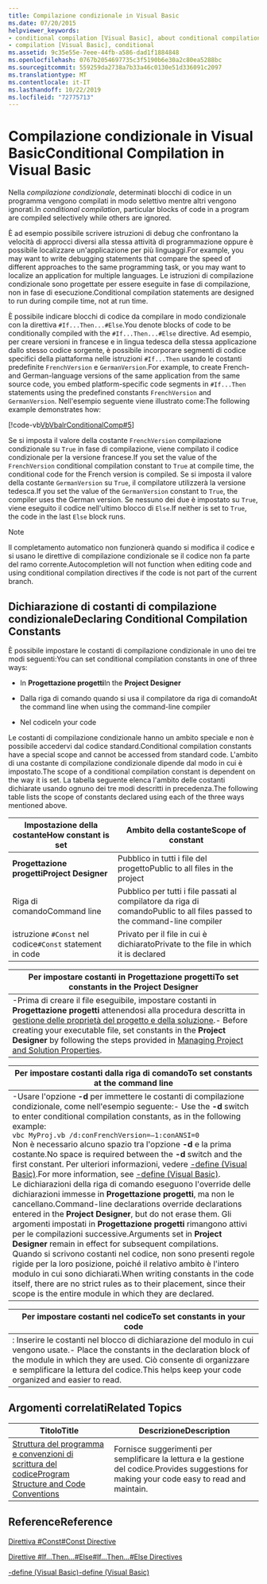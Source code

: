 ```yaml
---
title: Compilazione condizionale in Visual Basic
ms.date: 07/20/2015
helpviewer_keywords:
- conditional compilation [Visual Basic], about conditional compilation
- compilation [Visual Basic], conditional
ms.assetid: 9c35e55e-7eee-44fb-a586-dad1f1884848
ms.openlocfilehash: 0767b2054697735c3f5190b6e30a2c80ea5288bc
ms.sourcegitcommit: 559259da2738a7b33a46c0130e51d336091c2097
ms.translationtype: MT
ms.contentlocale: it-IT
ms.lasthandoff: 10/22/2019
ms.locfileid: "72775713"
---
```

# <a name="conditional-compilation-in-visual-basic"></a><span data-ttu-id="16260-102">Compilazione condizionale in Visual Basic</span><span class="sxs-lookup"><span data-stu-id="16260-102">Conditional Compilation in Visual Basic</span></span>
<span data-ttu-id="16260-103">Nella *compilazione condizionale*, determinati blocchi di codice in un programma vengono compilati in modo selettivo mentre altri vengono ignorati.</span><span class="sxs-lookup"><span data-stu-id="16260-103">In *conditional compilation*, particular blocks of code in a program are compiled selectively while others are ignored.</span></span>  
  
 <span data-ttu-id="16260-104">È ad esempio possibile scrivere istruzioni di debug che confrontano la velocità di approcci diversi alla stessa attività di programmazione oppure è possibile localizzare un'applicazione per più linguaggi.</span><span class="sxs-lookup"><span data-stu-id="16260-104">For example, you may want to write debugging statements that compare the speed of different approaches to the same programming task, or you may want to localize an application for multiple languages.</span></span> <span data-ttu-id="16260-105">Le istruzioni di compilazione condizionale sono progettate per essere eseguite in fase di compilazione, non in fase di esecuzione.</span><span class="sxs-lookup"><span data-stu-id="16260-105">Conditional compilation statements are designed to run during compile time, not at run time.</span></span>  
  
 <span data-ttu-id="16260-106">È possibile indicare blocchi di codice da compilare in modo condizionale con la direttiva `#If...Then...#Else`.</span><span class="sxs-lookup"><span data-stu-id="16260-106">You denote blocks of code to be conditionally compiled with the `#If...Then...#Else` directive.</span></span> <span data-ttu-id="16260-107">Ad esempio, per creare versioni in francese e in lingua tedesca della stessa applicazione dallo stesso codice sorgente, è possibile incorporare segmenti di codice specifici della piattaforma nelle istruzioni `#If...Then` usando le costanti predefinite `FrenchVersion` e `GermanVersion`.</span><span class="sxs-lookup"><span data-stu-id="16260-107">For example, to create French- and German-language versions of the same application from the same source code, you embed platform-specific code segments in `#If...Then` statements using the predefined constants `FrenchVersion` and `GermanVersion`.</span></span> <span data-ttu-id="16260-108">Nell'esempio seguente viene illustrato come:</span><span class="sxs-lookup"><span data-stu-id="16260-108">The following example demonstrates how:</span></span>  
  
 [!code-vb[VbVbalrConditionalComp#5](~/samples/snippets/visualbasic/VS_Snippets_VBCSharp/VbVbalrConditionalComp/VB/Class1.vb#5)]  
  
 <span data-ttu-id="16260-109">Se si imposta il valore della costante `FrenchVersion` compilazione condizionale su `True` in fase di compilazione, viene compilato il codice condizionale per la versione francese.</span><span class="sxs-lookup"><span data-stu-id="16260-109">If you set the value of the `FrenchVersion` conditional compilation constant to `True` at compile time, the conditional code for the French version is compiled.</span></span> <span data-ttu-id="16260-110">Se si imposta il valore della costante `GermanVersion` su `True`, il compilatore utilizzerà la versione tedesca.</span><span class="sxs-lookup"><span data-stu-id="16260-110">If you set the value of the `GermanVersion` constant to `True`, the compiler uses the German version.</span></span> <span data-ttu-id="16260-111">Se nessuno dei due è impostato su `True`, viene eseguito il codice nell'ultimo blocco di `Else`.</span><span class="sxs-lookup"><span data-stu-id="16260-111">If neither is set to `True`, the code in the last `Else` block runs.</span></span>  
  
> [!NOTE]
> <span data-ttu-id="16260-112">Il completamento automatico non funzionerà quando si modifica il codice e si usano le direttive di compilazione condizionale se il codice non fa parte del ramo corrente.</span><span class="sxs-lookup"><span data-stu-id="16260-112">Autocompletion will not function when editing code and using conditional compilation directives if the code is not part of the current branch.</span></span>  
  
## <a name="declaring-conditional-compilation-constants"></a><span data-ttu-id="16260-113">Dichiarazione di costanti di compilazione condizionale</span><span class="sxs-lookup"><span data-stu-id="16260-113">Declaring Conditional Compilation Constants</span></span>  
 <span data-ttu-id="16260-114">È possibile impostare le costanti di compilazione condizionale in uno dei tre modi seguenti:</span><span class="sxs-lookup"><span data-stu-id="16260-114">You can set conditional compilation constants in one of three ways:</span></span>  
  
- <span data-ttu-id="16260-115">In **Progettazione progetti**</span><span class="sxs-lookup"><span data-stu-id="16260-115">In the **Project Designer**</span></span>  
  
- <span data-ttu-id="16260-116">Dalla riga di comando quando si usa il compilatore da riga di comando</span><span class="sxs-lookup"><span data-stu-id="16260-116">At the command line when using the command-line compiler</span></span>  
  
- <span data-ttu-id="16260-117">Nel codice</span><span class="sxs-lookup"><span data-stu-id="16260-117">In your code</span></span>  
  
 <span data-ttu-id="16260-118">Le costanti di compilazione condizionale hanno un ambito speciale e non è possibile accedervi dal codice standard.</span><span class="sxs-lookup"><span data-stu-id="16260-118">Conditional compilation constants have a special scope and cannot be accessed from standard code.</span></span> <span data-ttu-id="16260-119">L'ambito di una costante di compilazione condizionale dipende dal modo in cui è impostato.</span><span class="sxs-lookup"><span data-stu-id="16260-119">The scope of a conditional compilation constant is dependent on the way it is set.</span></span> <span data-ttu-id="16260-120">La tabella seguente elenca l'ambito delle costanti dichiarate usando ognuno dei tre modi descritti in precedenza.</span><span class="sxs-lookup"><span data-stu-id="16260-120">The following table lists the scope of constants declared using each of the three ways mentioned above.</span></span>  
  
|<span data-ttu-id="16260-121">Impostazione della costante</span><span class="sxs-lookup"><span data-stu-id="16260-121">How constant is set</span></span>|<span data-ttu-id="16260-122">Ambito della costante</span><span class="sxs-lookup"><span data-stu-id="16260-122">Scope of constant</span></span>|  
|---|---|  
|<span data-ttu-id="16260-123">**Progettazione progetti**</span><span class="sxs-lookup"><span data-stu-id="16260-123">**Project Designer**</span></span>|<span data-ttu-id="16260-124">Pubblico in tutti i file del progetto</span><span class="sxs-lookup"><span data-stu-id="16260-124">Public to all files in the project</span></span>|  
|<span data-ttu-id="16260-125">Riga di comando</span><span class="sxs-lookup"><span data-stu-id="16260-125">Command line</span></span>|<span data-ttu-id="16260-126">Pubblico per tutti i file passati al compilatore da riga di comando</span><span class="sxs-lookup"><span data-stu-id="16260-126">Public to all files passed to the command-line compiler</span></span>|  
|<span data-ttu-id="16260-127">istruzione `#Const` nel codice</span><span class="sxs-lookup"><span data-stu-id="16260-127">`#Const` statement in code</span></span>|<span data-ttu-id="16260-128">Privato per il file in cui è dichiarato</span><span class="sxs-lookup"><span data-stu-id="16260-128">Private to the file in which it is declared</span></span>|  
  
|<span data-ttu-id="16260-129">Per impostare costanti in Progettazione progetti</span><span class="sxs-lookup"><span data-stu-id="16260-129">To set constants in the Project Designer</span></span>|  
|---|  
|<span data-ttu-id="16260-130">-Prima di creare il file eseguibile, impostare costanti in **Progettazione progetti** attenendosi alla procedura descritta in [gestione delle proprietà del progetto e della soluzione](/visualstudio/ide/managing-project-and-solution-properties).</span><span class="sxs-lookup"><span data-stu-id="16260-130">-   Before creating your executable file, set constants in the **Project Designer** by following the steps provided in [Managing Project and Solution Properties](/visualstudio/ide/managing-project-and-solution-properties).</span></span>|  
  
|<span data-ttu-id="16260-131">Per impostare costanti dalla riga di comando</span><span class="sxs-lookup"><span data-stu-id="16260-131">To set constants at the command line</span></span>|  
|---|  
|<span data-ttu-id="16260-132">-Usare l'opzione **-d** per immettere le costanti di compilazione condizionale, come nell'esempio seguente:</span><span class="sxs-lookup"><span data-stu-id="16260-132">-   Use the **-d** switch to enter conditional compilation constants, as in the following example:</span></span><br />     `vbc MyProj.vb /d:conFrenchVersion=–1:conANSI=0`<br />     <span data-ttu-id="16260-133">Non è necessario alcuno spazio tra l'opzione **-d** e la prima costante.</span><span class="sxs-lookup"><span data-stu-id="16260-133">No space is required between the **-d** switch and the first constant.</span></span> <span data-ttu-id="16260-134">Per ulteriori informazioni, vedere [-define (Visual Basic)](../../../visual-basic/reference/command-line-compiler/define.md).</span><span class="sxs-lookup"><span data-stu-id="16260-134">For more information, see [-define (Visual Basic)](../../../visual-basic/reference/command-line-compiler/define.md).</span></span><br />     <span data-ttu-id="16260-135">Le dichiarazioni della riga di comando eseguono l'override delle dichiarazioni immesse in **Progettazione progetti**, ma non le cancellano.</span><span class="sxs-lookup"><span data-stu-id="16260-135">Command-line declarations override declarations entered in the **Project Designer**, but do not erase them.</span></span> <span data-ttu-id="16260-136">Gli argomenti impostati in **Progettazione progetti** rimangono attivi per le compilazioni successive.</span><span class="sxs-lookup"><span data-stu-id="16260-136">Arguments set in **Project Designer** remain in effect for subsequent compilations.</span></span><br />     <span data-ttu-id="16260-137">Quando si scrivono costanti nel codice, non sono presenti regole rigide per la loro posizione, poiché il relativo ambito è l'intero modulo in cui sono dichiarati.</span><span class="sxs-lookup"><span data-stu-id="16260-137">When writing constants in the code itself, there are no strict rules as to their placement, since their scope is the entire module in which they are declared.</span></span>|  
  
|<span data-ttu-id="16260-138">Per impostare costanti nel codice</span><span class="sxs-lookup"><span data-stu-id="16260-138">To set constants in your code</span></span>|  
|---|  
|<span data-ttu-id="16260-139">: Inserire le costanti nel blocco di dichiarazione del modulo in cui vengono usate.</span><span class="sxs-lookup"><span data-stu-id="16260-139">-   Place the constants in the declaration block of the module in which they are used.</span></span> <span data-ttu-id="16260-140">Ciò consente di organizzare e semplificare la lettura del codice.</span><span class="sxs-lookup"><span data-stu-id="16260-140">This helps keep your code organized and easier to read.</span></span>|  
  
## <a name="related-topics"></a><span data-ttu-id="16260-141">Argomenti correlati</span><span class="sxs-lookup"><span data-stu-id="16260-141">Related Topics</span></span>  
  
|<span data-ttu-id="16260-142">Titolo</span><span class="sxs-lookup"><span data-stu-id="16260-142">Title</span></span>|<span data-ttu-id="16260-143">Descrizione</span><span class="sxs-lookup"><span data-stu-id="16260-143">Description</span></span>|  
|---|---|  
|[<span data-ttu-id="16260-144">Struttura del programma e convenzioni di scrittura del codice</span><span class="sxs-lookup"><span data-stu-id="16260-144">Program Structure and Code Conventions</span></span>](../../../visual-basic/programming-guide/program-structure/program-structure-and-code-conventions.md)|<span data-ttu-id="16260-145">Fornisce suggerimenti per semplificare la lettura e la gestione del codice.</span><span class="sxs-lookup"><span data-stu-id="16260-145">Provides suggestions for making your code easy to read and maintain.</span></span>|  
  
## <a name="reference"></a><span data-ttu-id="16260-146">Reference</span><span class="sxs-lookup"><span data-stu-id="16260-146">Reference</span></span>  
 [<span data-ttu-id="16260-147">Direttiva #Const</span><span class="sxs-lookup"><span data-stu-id="16260-147">#Const Directive</span></span>](../../../visual-basic/language-reference/directives/const-directive.md)  
  
 [<span data-ttu-id="16260-148">Direttive #If...Then...#Else</span><span class="sxs-lookup"><span data-stu-id="16260-148">#If...Then...#Else Directives</span></span>](../../../visual-basic/language-reference/directives/if-then-else-directives.md)  
  
 [<span data-ttu-id="16260-149">-define (Visual Basic)</span><span class="sxs-lookup"><span data-stu-id="16260-149">-define (Visual Basic)</span></span>](../../../visual-basic/reference/command-line-compiler/define.md)
